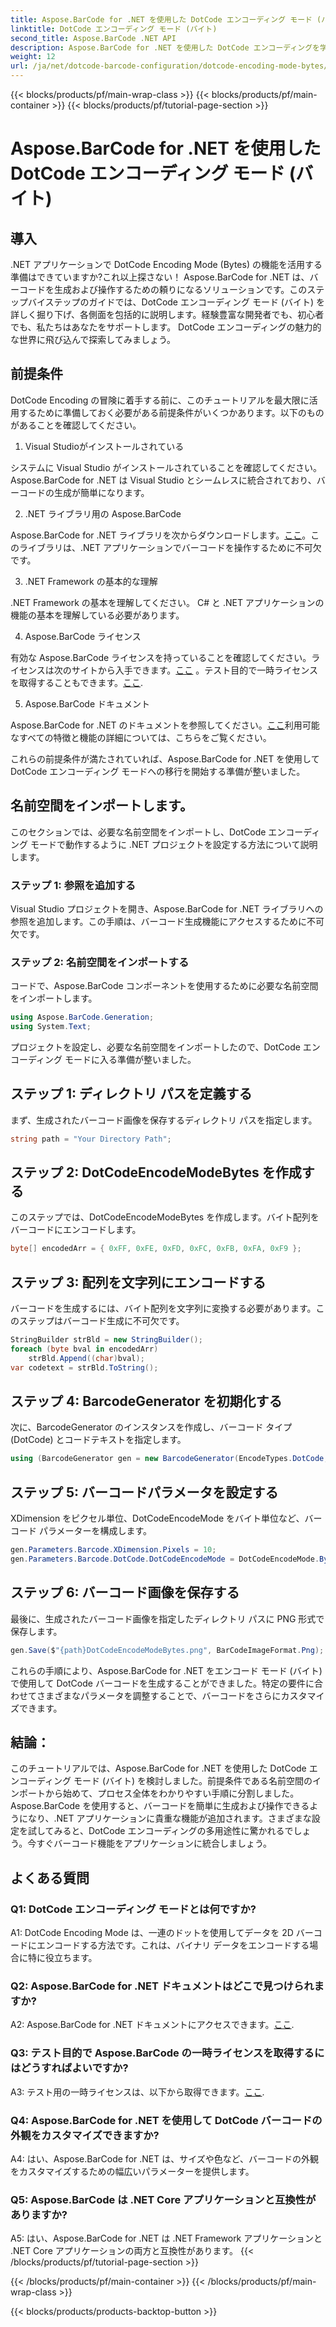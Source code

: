 ```yaml
---
title: Aspose.BarCode for .NET を使用した DotCode エンコーディング モード (バイト)
linktitle: DotCode エンコーディング モード (バイト)
second_title: Aspose.BarCode .NET API
description: Aspose.BarCode for .NET を使用した DotCode エンコーディングを学習する バーコードを生成するためのステップバイステップ ガイド。
weight: 12
url: /ja/net/dotcode-barcode-configuration/dotcode-encoding-mode-bytes/
---
```


{{< blocks/products/pf/main-wrap-class >}}
{{< blocks/products/pf/main-container >}}
{{< blocks/products/pf/tutorial-page-section >}}

# Aspose.BarCode for .NET を使用した DotCode エンコーディング モード (バイト)

## 導入

.NET アプリケーションで DotCode Encoding Mode (Bytes) の機能を活用する準備はできていますか?これ以上探さない！ Aspose.BarCode for .NET は、バーコードを生成および操作するための頼りになるソリューションです。このステップバイステップのガイドでは、DotCode エンコーディング モード (バイト) を詳しく掘り下げ、各側面を包括的に説明します。経験豊富な開発者でも、初心者でも、私たちはあなたをサポートします。 DotCode エンコーディングの魅力的な世界に飛び込んで探索してみましょう。

## 前提条件

DotCode Encoding の冒険に着手する前に、このチュートリアルを最大限に活用するために準備しておく必要がある前提条件がいくつかあります。以下のものがあることを確認してください。

1. Visual Studioがインストールされている

システムに Visual Studio がインストールされていることを確認してください。 Aspose.BarCode for .NET は Visual Studio とシームレスに統合されており、バーコードの生成が簡単になります。

2. .NET ライブラリ用の Aspose.BarCode

 Aspose.BarCode for .NET ライブラリを次からダウンロードします。[ここ](https://releases.aspose.com/barcode/net/)。このライブラリは、.NET アプリケーションでバーコードを操作するために不可欠です。

3. .NET Framework の基本的な理解

.NET Framework の基本を理解してください。 C# と .NET アプリケーションの機能の基本を理解している必要があります。

4. Aspose.BarCode ライセンス

有効な Aspose.BarCode ライセンスを持っていることを確認してください。ライセンスは次のサイトから入手できます。[ここ](https://purchase.aspose.com/buy) 。テスト目的で一時ライセンスを取得することもできます。[ここ](https://purchase.aspose.com/temporary-license/).

5. Aspose.BarCode ドキュメント

Aspose.BarCode for .NET のドキュメントを参照してください。[ここ](https://reference.aspose.com/barcode/net/)利用可能なすべての特徴と機能の詳細については、こちらをご覧ください。

これらの前提条件が満たされていれば、Aspose.BarCode for .NET を使用して DotCode エンコーディング モードへの移行を開始する準備が整いました。

## 名前空間をインポートします。

このセクションでは、必要な名前空間をインポートし、DotCode エンコーディング モードで動作するように .NET プロジェクトを設定する方法について説明します。 

### ステップ 1: 参照を追加する

Visual Studio プロジェクトを開き、Aspose.BarCode for .NET ライブラリへの参照を追加します。この手順は、バーコード生成機能にアクセスするために不可欠です。

### ステップ 2: 名前空間をインポートする

コードで、Aspose.BarCode コンポーネントを使用するために必要な名前空間をインポートします。

```csharp
using Aspose.BarCode.Generation;
using System.Text;
```

プロジェクトを設定し、必要な名前空間をインポートしたので、DotCode エンコーディング モードに入る準備が整いました。

## ステップ 1: ディレクトリ パスを定義する

まず、生成されたバーコード画像を保存するディレクトリ パスを指定します。

```csharp
string path = "Your Directory Path";
```

## ステップ 2: DotCodeEncodeModeBytes を作成する

このステップでは、DotCodeEncodeModeBytes を作成します。バイト配列をバーコードにエンコードします。

```csharp
byte[] encodedArr = { 0xFF, 0xFE, 0xFD, 0xFC, 0xFB, 0xFA, 0xF9 };
```

## ステップ 3: 配列を文字列にエンコードする

バーコードを生成するには、バイト配列を文字列に変換する必要があります。このステップはバーコード生成に不可欠です。

```csharp
StringBuilder strBld = new StringBuilder();
foreach (byte bval in encodedArr)
    strBld.Append((char)bval);
var codetext = strBld.ToString();
```

## ステップ 4: BarcodeGenerator を初期化する

次に、BarcodeGenerator のインスタンスを作成し、バーコード タイプ (DotCode) とコードテキストを指定します。

```csharp
using (BarcodeGenerator gen = new BarcodeGenerator(EncodeTypes.DotCode, codetext))
```

## ステップ 5: バーコードパラメータを設定する

XDimension をピクセル単位、DotCodeEncodeMode をバイト単位など、バーコード パラメーターを構成します。

```csharp
gen.Parameters.Barcode.XDimension.Pixels = 10;
gen.Parameters.Barcode.DotCode.DotCodeEncodeMode = DotCodeEncodeMode.Bytes;
```

## ステップ 6: バーコード画像を保存する

最後に、生成されたバーコード画像を指定したディレクトリ パスに PNG 形式で保存します。

```csharp
gen.Save($"{path}DotCodeEncodeModeBytes.png", BarCodeImageFormat.Png);
```

これらの手順により、Aspose.BarCode for .NET をエンコード モード (バイト) で使用して DotCode バーコードを生成することができました。特定の要件に合わせてさまざまなパラメータを調整することで、バーコードをさらにカスタマイズできます。

## 結論：

このチュートリアルでは、Aspose.BarCode for .NET を使用した DotCode エンコーディング モード (バイト) を検討しました。前提条件である名前空間のインポートから始めて、プロセス全体をわかりやすい手順に分割しました。 Aspose.BarCode を使用すると、バーコードを簡単に生成および操作できるようになり、.NET アプリケーションに貴重な機能が追加されます。さまざまな設定を試してみると、DotCode エンコーディングの多用途性に驚かれるでしょう。今すぐバーコード機能をアプリケーションに統合しましょう。

## よくある質問

### Q1: DotCode エンコーディング モードとは何ですか?

A1: DotCode Encoding Mode は、一連のドットを使用してデータを 2D バーコードにエンコードする方法です。これは、バイナリ データをエンコードする場合に特に役立ちます。

### Q2: Aspose.BarCode for .NET ドキュメントはどこで見つけられますか?

 A2: Aspose.BarCode for .NET ドキュメントにアクセスできます。[ここ](https://reference.aspose.com/barcode/net/).

### Q3: テスト目的で Aspose.BarCode の一時ライセンスを取得するにはどうすればよいですか?

 A3: テスト用の一時ライセンスは、以下から取得できます。[ここ](https://purchase.aspose.com/temporary-license/).

### Q4: Aspose.BarCode for .NET を使用して DotCode バーコードの外観をカスタマイズできますか?

A4: はい、Aspose.BarCode for .NET は、サイズや色など、バーコードの外観をカスタマイズするための幅広いパラメーターを提供します。

### Q5: Aspose.BarCode は .NET Core アプリケーションと互換性がありますか?

A5: はい、Aspose.BarCode for .NET は .NET Framework アプリケーションと .NET Core アプリケーションの両方と互換性があります。
{{< /blocks/products/pf/tutorial-page-section >}}

{{< /blocks/products/pf/main-container >}}
{{< /blocks/products/pf/main-wrap-class >}}

{{< blocks/products/products-backtop-button >}}

